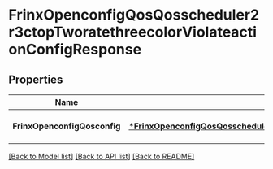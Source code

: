 # FrinxOpenconfigQosQosscheduler2r3ctopTworatethreecolorViolateactionConfigResponse

## Properties
Name | Type | Description | Notes
------------ | ------------- | ------------- | -------------
**FrinxOpenconfigQosconfig** | [***FrinxOpenconfigQosQosscheduler2r3ctopTworatethreecolorViolateactionConfig**](frinx.openconfig.qos.qosscheduler2r3ctop.tworatethreecolor.violateaction.Config.md) |  | [optional] [default to null]

[[Back to Model list]](../README.md#documentation-for-models) [[Back to API list]](../README.md#documentation-for-api-endpoints) [[Back to README]](../README.md)



